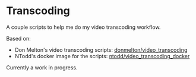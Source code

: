 # Transcoding

A couple scripts to help me do my video transcoding workflow.

Based on:

* Don Melton's video transcoding scripts: [donmelton/video_transcoding](https://github.com/donmelton/video_transcoding)
* NTodd's docker image for the scripts: [ntodd/video_transcoding_docker](https://github.com/ntodd/video_transcoding_docker)

Currently a work in progress.